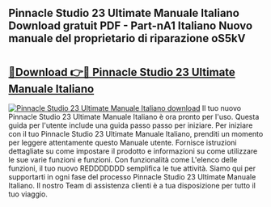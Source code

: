 ## Pinnacle Studio 23 Ultimate Manuale Italiano Download gratuit PDF - Part-nA1 Italiano Nuovo manuale del proprietario di riparazione oS5kV

# <h2><a href="http://df9e29.blite.top/?on=Pinnacle+Studio+23+Ultimate+Manuale+Italiano">🔗Download 👉🔴 Pinnacle Studio 23 Ultimate Manuale Italiano</a></h2>

[![Pinnacle Studio 23 Ultimate Manuale Italiano download](https://i.imgur.com/lujVjoI.png)](http://df9e29.blite.top/?on=Pinnacle+Studio+23+Ultimate+Manuale+Italiano)
Il tuo nuovo Pinnacle Studio 23 Ultimate Manuale Italiano è ora pronto per l'uso. Questa guida per l'utente include una guida passo passo per iniziare. Per iniziare con il tuo Pinnacle Studio 23 Ultimate Manuale Italiano, prenditi un momento per leggere attentamente questo Manuale utente. Fornisce istruzioni dettagliate su come impostare il prodotto e informazioni su come utilizzare le sue varie funzioni e funzioni. Con funzionalità come L'elenco delle funzioni, il tuo nuovo REDDDDDDD semplifica le tue attività. Siamo qui per supportarti in ogni fase del processo Pinnacle Studio 23 Ultimate Manuale Italiano. Il nostro Team di assistenza clienti è a tua disposizione per tutto il tuo viaggio.
